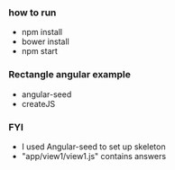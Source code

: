 ### how to run
- npm install
- bower install
- npm start

### Rectangle angular example
- angular-seed
- createJS

### FYI
- I used Angular-seed to set up skeleton
- "app/view1/view1.js" contains answers